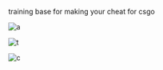 training base for making your cheat for csgo

![a](https://github.com/carterrrj/internally-csgo-base/blob/main/images/show.gif)

![t](https://github.com/carterrrj/internally-csgo-base/blob/main/images/screen1.PNG)

![c](https://github.com/carterrrj/internally-csgo-base/blob/main/images/screen.PNG)
